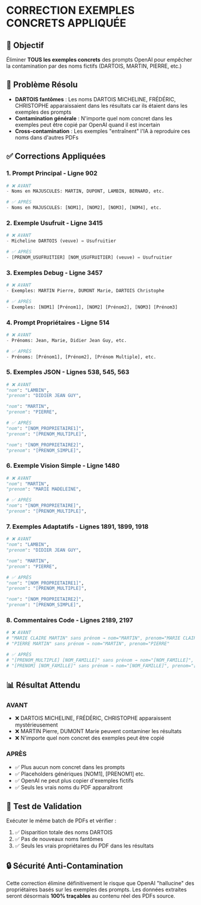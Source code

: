 # CORRECTION EXEMPLES CONCRETS APPLIQUÉE

## 🎯 Objectif
Éliminer **TOUS les exemples concrets** des prompts OpenAI pour empêcher la contamination par des noms fictifs (DARTOIS, MARTIN, PIERRE, etc.)

## 🚨 Problème Résolu
- **DARTOIS fantômes** : Les noms DARTOIS MICHELINE, FRÉDÉRIC, CHRISTOPHE apparaissaient dans les résultats car ils étaient dans les exemples des prompts
- **Contamination générale** : N'importe quel nom concret dans les exemples peut être copié par OpenAI quand il est incertain
- **Cross-contamination** : Les exemples "entraînent" l'IA à reproduire ces noms dans d'autres PDFs

## ✅ Corrections Appliquées

### 1. **Prompt Principal - Ligne 902**
```python
# ❌ AVANT
- Noms en MAJUSCULES: MARTIN, DUPONT, LAMBIN, BERNARD, etc.

# ✅ APRÈS  
- Noms en MAJUSCULES: [NOM1], [NOM2], [NOM3], [NOM4], etc.
```

### 2. **Exemple Usufruit - Ligne 3415**
```python
# ❌ AVANT
- Micheline DARTOIS (veuve) = Usufruitier

# ✅ APRÈS
- [PRENOM_USUFRUITIER] [NOM_USUFRUITIER] (veuve) = Usufruitier
```

### 3. **Exemples Debug - Ligne 3457**
```python
# ❌ AVANT
- Exemples: MARTIN Pierre, DUMONT Marie, DARTOIS Christophe

# ✅ APRÈS
- Exemples: [NOM1] [Prénom1], [NOM2] [Prénom2], [NOM3] [Prénom3]
```

### 4. **Prompt Propriétaires - Ligne 514**
```python
# ❌ AVANT
- Prénoms: Jean, Marie, Didier Jean Guy, etc.

# ✅ APRÈS
- Prénoms: [Prénom1], [Prénom2], [Prénom Multiple], etc.
```

### 5. **Exemples JSON - Lignes 538, 545, 563**
```python
# ❌ AVANT
"nom": "LAMBIN",
"prenom": "DIDIER JEAN GUY",

"nom": "MARTIN", 
"prenom": "PIERRE",

# ✅ APRÈS
"nom": "[NOM_PROPRIETAIRE1]",
"prenom": "[PRENOM_MULTIPLE]",

"nom": "[NOM_PROPRIETAIRE2]",
"prenom": "[PRENOM_SIMPLE]",
```

### 6. **Exemple Vision Simple - Ligne 1480**
```python
# ❌ AVANT
"nom": "MARTIN",
"prenom": "MARIE MADELEINE",

# ✅ APRÈS
"nom": "[NOM_PROPRIETAIRE]",
"prenom": "[PRENOM_MULTIPLE]",
```

### 7. **Exemples Adaptatifs - Lignes 1891, 1899, 1918**
```python
# ❌ AVANT
"nom": "LAMBIN",
"prenom": "DIDIER JEAN GUY",

"nom": "MARTIN",
"prenom": "PIERRE",

# ✅ APRÈS
"nom": "[NOM_PROPRIETAIRE1]",
"prenom": "[PRENOM_MULTIPLE]",

"nom": "[NOM_PROPRIETAIRE2]",
"prenom": "[PRENOM_SIMPLE]",
```

### 8. **Commentaires Code - Lignes 2189, 2197**
```python
# ❌ AVANT
# "MARIE CLAIRE MARTIN" sans prénom → nom="MARTIN", prenom="MARIE CLAIRE"
# "PIERRE MARTIN" sans prénom → nom="MARTIN", prenom="PIERRE"

# ✅ APRÈS
# "[PRENOM_MULTIPLE] [NOM_FAMILLE]" sans prénom → nom="[NOM_FAMILLE]", prenom="[PRENOM_MULTIPLE]"
# "[PRENOM] [NOM_FAMILLE]" sans prénom → nom="[NOM_FAMILLE]", prenom="[PRENOM]"
```

## 📊 Résultat Attendu

### **AVANT** 
- ❌ DARTOIS MICHELINE, FRÉDÉRIC, CHRISTOPHE apparaissent mystérieusement
- ❌ MARTIN Pierre, DUMONT Marie peuvent contaminer les résultats
- ❌ N'importe quel nom concret des exemples peut être copié

### **APRÈS**
- ✅ Plus aucun nom concret dans les prompts
- ✅ Placeholders génériques [NOM1], [PRENOM1] etc.
- ✅ OpenAI ne peut plus copier d'exemples fictifs
- ✅ Seuls les vrais noms du PDF apparaîtront

## 🧪 Test de Validation

Exécuter le même batch de PDFs et vérifier :
1. ✅ Disparition totale des noms DARTOIS
2. ✅ Pas de nouveaux noms fantômes 
3. ✅ Seuls les vrais propriétaires du PDF dans les résultats

## 🔒 Sécurité Anti-Contamination

Cette correction élimine définitivement le risque que OpenAI "hallucine" des propriétaires basés sur les exemples des prompts. Les données extraites seront désormais **100% traçables** au contenu réel des PDFs source.